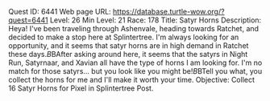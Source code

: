 Quest ID: 6441
Web page URL: https://database.turtle-wow.org/?quest=6441
Level: 26
Min Level: 21
Race: 178
Title: Satyr Horns
Description: Heya! I've been traveling through Ashenvale, heading towards Ratchet, and decided to make a stop here at Splintertree. I'm always looking for an opportunity, and it seems that satyr horns are in high demand in Ratchet these days.$B$BAfter asking around here, it seems that the satyrs in Night Run, Satyrnaar, and Xavian all have the type of horns I am looking for. I'm no match for those satyrs... but you look like you might be!$B$BTell you what, you collect the horns for me and I'll make it worth your time.
Objective: Collect 16 Satyr Horns for Pixel in Splintertree Post.
